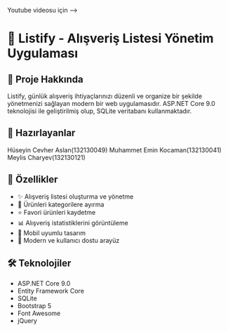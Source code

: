 Youtube videosu için -->

# 🛒 Listify - Alışveriş Listesi Yönetim Uygulaması

## 📝 Proje Hakkında
Listify, günlük alışveriş ihtiyaçlarınızı düzenli ve organize bir şekilde yönetmenizi sağlayan modern bir web uygulamasıdır. ASP.NET Core 9.0 teknolojisi ile geliştirilmiş olup, SQLite veritabanı kullanmaktadır.
## 📝 Hazırlayanlar
Hüseyin Cevher Aslan(132130049)
Muhammet Emin Kocaman(132130041)
Meylis Charyev(132130121)



  
## 🚀 Özellikler
- ✨ Alışveriş listesi oluşturma ve yönetme
- 📁 Ürünleri kategorilere ayırma
- ⭐ Favori ürünleri kaydetme
- 📊 Alışveriş istatistiklerini görüntüleme
- 📱 Mobil uyumlu tasarım
- 🎨 Modern ve kullanıcı dostu arayüz

## 🛠️ Teknolojiler
- ASP.NET Core 9.0
- Entity Framework Core
- SQLite
- Bootstrap 5
- Font Awesome
- jQuery

